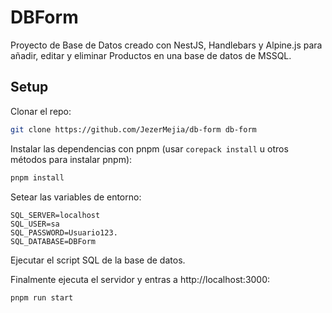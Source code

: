 # DBForm

Proyecto de Base de Datos creado con NestJS, Handlebars y Alpine.js para añadir,
editar y eliminar Productos en una base de datos de MSSQL.

## Setup

Clonar el repo:

```sh
git clone https://github.com/JezerMejia/db-form db-form
```

Instalar las dependencias con pnpm (usar `corepack install` u otros métodos para
instalar pnpm):

```sh
pnpm install
```

Setear las variables de entorno:

```env
SQL_SERVER=localhost
SQL_USER=sa
SQL_PASSWORD=Usuario123.
SQL_DATABASE=DBForm
```

Ejecutar el script SQL de la base de datos.

Finalmente ejecuta el servidor y entras a http://localhost:3000:

```
pnpm run start
```
